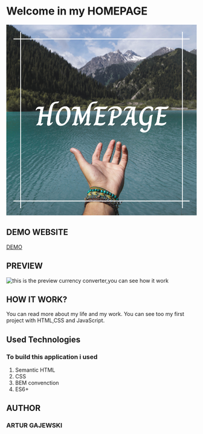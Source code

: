 # Welcome in my HOMEPAGE
![This is my first homepage for learning with you-code.pl](https://raw.githubusercontent.com/arturgajewski/homepage/main/images/homepage.png)

## DEMO WEBSITE

[DEMO](https://arturgajewski.github.io/homepage/)

## PREVIEW
![this is the preview currency converter,you can see how it work](https://github.com/arturgajewski/homepage/blob/main/images/homepageanimation.gif)
## HOW IT WORK?

You can read more about my life and my work. You can see too my first project with HTML,CSS and JavaScript. 

##  Used Technologies

### To build this application i used
1.  Semantic HTML
2.  CSS
3.  BEM convenction
4.  ES6+

## AUTHOR 
### ARTUR GAJEWSKI
